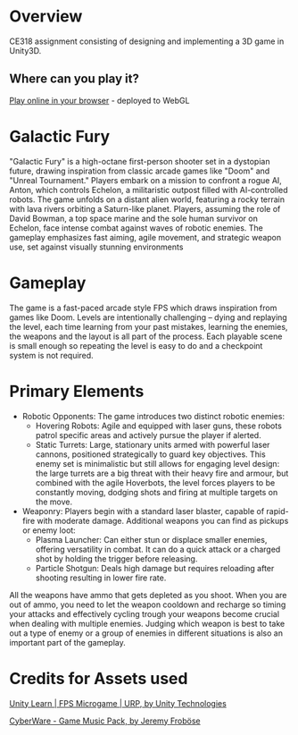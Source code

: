 # Overview
CE318 assignment consisting of designing and implementing a 3D game in Unity3D.

## Where can you play it?

[Play online in your browser](https://play.unity.com/en/games/d3a67b14-6d99-4226-b830-3ed4d8612a96/webgl-builds) - deployed to WebGL

# Galactic Fury

"Galactic Fury" is a high-octane first-person shooter set in a dystopian future, drawing inspiration from classic arcade games like "Doom" and "Unreal Tournament." Players embark on a mission to confront a rogue AI, Anton, which controls Echelon, a militaristic outpost filled with AI-controlled robots. The game unfolds on a distant alien world, featuring a rocky terrain with lava rivers orbiting a Saturn-like planet. Players, assuming the role of David Bowman, a top space marine and the sole human survivor on Echelon, face intense combat against waves of robotic enemies. The gameplay emphasizes fast aiming, agile movement, and strategic weapon use, set against visually stunning environments

# Gameplay

The game is a fast-paced arcade style FPS which draws inspiration from games like Doom. Levels are intentionally challenging – dying and replaying the level, each time learning from your past mistakes, learning the enemies, the weapons and the layout is all part of the process. Each playable scene is small enough so repeating the level is easy to do and a checkpoint system is not required.

# Primary Elements

- Robotic Opponents: The game introduces two distinct robotic enemies:
  - Hovering Robots: Agile and equipped with laser guns, these robots patrol specific areas and actively pursue the player if alerted.
  - Static Turrets: Large, stationary units armed with powerful laser cannons, positioned strategically to guard key objectives.
This enemy set is minimalistic but still allows for engaging level design: the large turrets are a big threat with their heavy fire and armour, but combined with the agile Hoverbots, the level forces players to be constantly moving, dodging shots and firing at multiple targets on the move.
- Weaponry: Players begin with a standard laser blaster, capable of rapid-fire with moderate damage.
  Additional weapons you can find as pickups or enemy loot:
  - Plasma Launcher: Can either stun or displace smaller enemies, offering versatility in combat. It can do a quick attack or a charged shot by holding the trigger before releasing.
  - Particle Shotgun: Deals high damage but requires reloading after shooting resulting in lower fire rate.

All the weapons have ammo that gets depleted as you shoot. When you are out of ammo, you need to let the weapon cooldown and recharge so timing your attacks and effectively cycling trough your weapons become crucial when dealing with multiple enemies. Judging which weapon is best to take out a type of enemy or a group of enemies in different situations is also an important part of the gameplay.

# Credits for Assets used

[Unity Learn | FPS Microgame | URP, by Unity Technologies](https://assetstore.unity.com/packages/templates/unity-learn-fps-microgame-urp-156015)

[CyberWare - Game Music Pack, by Jeremy Froböse](https://assetstore.unity.com/packages/audio/music/electronic/cyberware-game-music-pack-216764#publisher)

